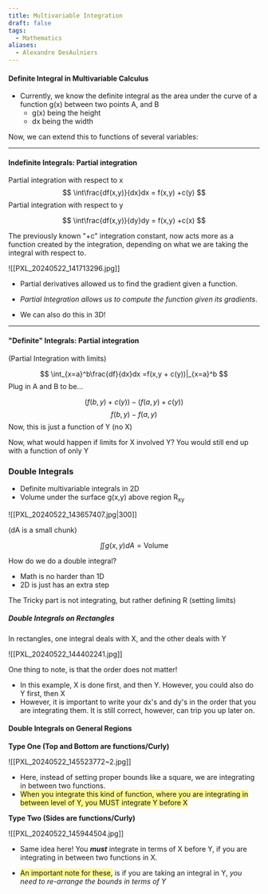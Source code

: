 ```yaml
---
title: Multivariable Integration
draft: false
tags:
  - Mathematics
aliases:
  - Alexandre DesAulniers
---
```

#### Definite Integral in Multivariable Calculus

- Currently, we know the definite integral as the area under the curve of a function g(x) between two points A, and B 
	- g(x) being the height
	- dx being the width 

Now, we can extend this to functions of several variables: 

---
#### Indefinite Integrals: Partial integration

Partial integration with respect to x 
$$
\int\frac{df(x,y)}{dx}dx = f(x,y) +c(y)
$$
Partial integration with respect to y

$$
\int\frac{df(x,y)}{dy}dy = f(x,y) +c(x)
$$


The previously known "+c" integration constant, now acts more as a function created by the integration, depending on what we are taking the integral with respect to.

![[PXL_20240522_141713296.jpg]]

- Partial derivatives allowed us to find the gradient given a function. 
- *Partial Integration allows us to compute the function given its gradients*.

- We can also do this in 3D! 
---
#### "Definite" Integrals: Partial integration


(Partial Integration with limits)

$$
\int_{x=a}^b\frac{df}{dx}dx =f(x,y + c(y))|_{x=a}^b
$$
Plug in A and B to be...

$$
(f(b,y)+c(y))-(f(a,y)+c(y))
$$ $$
f(b,y) - f(a,y)
$$
Now, this is just a function of Y (no X)



Now, what would happen if limits for X involved Y?
	You would still end up with a function of only Y

### Double Integrals 

- Definite multivariable integrals in 2D
- Volume under the surface g(x,y) above region R<sub>xy</sub>

![[PXL_20240522_143657407.jpg|300]]

(dA is a small chunk)

$$
\iint g(x,y)dA = \text{Volume}
$$

How do we do a double integral?
- Math is no harder than 1D
- 2D is just has an extra step

The Tricky part is not integrating, but rather defining R (setting limits)

##### Double Integrals on Rectangles

In rectangles, one integral deals with X, and the other deals with Y 

![[PXL_20240522_144402241.jpg]]

One thing to note, is that the order does not matter!

- In this example, X is done first, and then Y. However, you could also do Y first, then X 
- However, it is important to write your dx's and dy's in the order that you are integrating them. It is still correct, however, can trip you up later on. 

#### Double Integrals on General Regions

**Type One (Top and Bottom are functions/Curly)**

![[PXL_20240522_145523772~2.jpg]]

- Here, instead of setting proper bounds like a square, we are integrating in between two functions.
- <span style="background:#fff88f">When you integrate this kind of function, where you are integrating in between level of Y, you MUST integrate Y before X</span>

**Type Two (Sides are functions/Curly)**

![[PXL_20240522_145944504.jpg]]

- Same idea here! You ***must*** integrate in terms of X before Y, if you are integrating in between two functions in X.

- <span style="background:#fff88f">An important note for these,</span> is if you are taking an integral in Y, *you need to re-arrange the bounds in terms of Y* 


